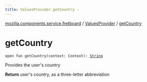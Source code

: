```yaml
---
title: ValuesProvider.getCountry - 
---
```


[mozilla.components.service.fretboard](../index.html) / [ValuesProvider](index.html) / [getCountry](./get-country.html)

# getCountry

`open fun getCountry(context: Context): `[`String`](https://kotlinlang.org/api/latest/jvm/stdlib/kotlin/-string/index.html)

Provides the user's country

**Return**
user's country, as a three-letter abbreviation

